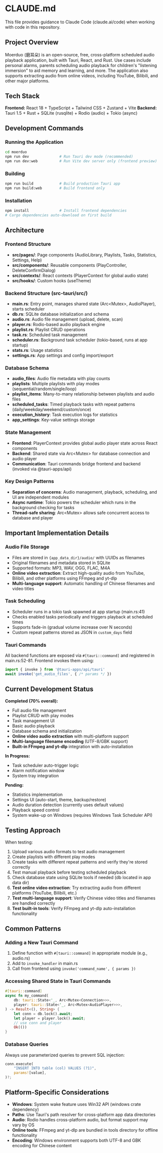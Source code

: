 # CLAUDE.md

This file provides guidance to Claude Code (claude.ai/code) when working with code in this repository.

## Project Overview

Moerduo (磨耳朵) is an open-source, free, cross-platform scheduled audio playback application, built with Tauri, React, and Rust. Use cases include personal alarms, parents scheduling audio playback for children's "listening immersion" to aid memory and learning, and more. The application also supports extracting audio from online videos, including YouTube, Bilibili, and other major platforms.

## Tech Stack

**Frontend:** React 18 + TypeScript + Tailwind CSS + Zustand + Vite
**Backend:** Tauri 1.5 + Rust + SQLite (rusqlite) + Rodio (audio) + Tokio (async)

## Development Commands

### Running the Application
```bash
cd moerduo
npm run dev              # Run Tauri dev mode (recommended)
npm run dev:web          # Run Vite dev server only (frontend preview)
```

### Building
```bash
npm run build            # Build production Tauri app
npm run build:web        # Build frontend only
```

### Installation
```bash
npm install              # Install frontend dependencies
# Cargo dependencies auto-download on first build
```

## Architecture

### Frontend Structure
- **src/pages/**: Page components (AudioLibrary, Playlists, Tasks, Statistics, Settings, Help)
- **src/components/**: Reusable components (PlayController, DeleteConfirmDialog)
- **src/contexts/**: React contexts (PlayerContext for global audio state)
- **src/hooks/**: Custom hooks (useTheme)

### Backend Structure (src-tauri/src/)
- **main.rs**: Entry point, manages shared state (Arc<Mutex<Connection>>, AudioPlayer), starts scheduler
- **db.rs**: SQLite database initialization and schema
- **audio.rs**: Audio file management (upload, delete, scan)
- **player.rs**: Rodio-based audio playback engine
- **playlist.rs**: Playlist CRUD operations
- **task.rs**: Scheduled task management
- **scheduler.rs**: Background task scheduler (tokio-based, runs at app startup)
- **stats.rs**: Usage statistics
- **settings.rs**: App settings and config import/export

### Database Schema
- **audio_files**: Audio file metadata with play counts
- **playlists**: Multiple playlists with play modes (sequential/random/single/loop)
- **playlist_items**: Many-to-many relationship between playlists and audio files
- **scheduled_tasks**: Timed playback tasks with repeat patterns (daily/weekday/weekend/custom/once)
- **execution_history**: Task execution logs for statistics
- **app_settings**: Key-value settings storage

### State Management
- **Frontend**: PlayerContext provides global audio player state across React components
- **Backend**: Shared state via Arc<Mutex<T>> for database connection and audio player
- **Communication**: Tauri commands bridge frontend and backend (invoked via @tauri-apps/api)

### Key Design Patterns
- **Separation of concerns**: Audio management, playback, scheduling, and UI are independent modules
- **Async runtime**: Tokio powers the scheduler which runs in the background checking for tasks
- **Thread-safe sharing**: Arc<Mutex<T>> allows safe concurrent access to database and player

## Important Implementation Details

### Audio File Storage
- Files are stored in `{app_data_dir}/audio/` with UUIDs as filenames
- Original filenames and metadata stored in SQLite
- Supported formats: MP3, WAV, OGG, FLAC, M4A
- **Online video extraction**: Extract high-quality audio from YouTube, Bilibili, and other platforms using FFmpeg and yt-dlp
- **Multi-language support**: Automatic handling of Chinese filenames and video titles

### Task Scheduling
- Scheduler runs in a tokio task spawned at app startup (main.rs:41)
- Checks enabled tasks periodically and triggers playback at scheduled times
- Supports fade-in (gradual volume increase over N seconds)
- Custom repeat patterns stored as JSON in `custom_days` field

### Tauri Commands
All backend functions are exposed via `#[tauri::command]` and registered in main.rs:52-81. Frontend invokes them using:
```typescript
import { invoke } from '@tauri-apps/api/tauri'
await invoke('get_audio_files', { /* params */ })
```

## Current Development Status

**Completed (70% overall):**
- Full audio file management
- Playlist CRUD with play modes
- Task management UI
- Basic audio playback
- Database schema and initialization
- **Online video audio extraction** with multi-platform support
- **Multi-language filename encoding** (UTF-8/GBK support)
- **Built-in FFmpeg and yt-dlp** integration with auto-installation

**In Progress:**
- Task scheduler auto-trigger logic
- Alarm notification window
- System tray integration

**Pending:**
- Statistics implementation
- Settings UI (auto-start, theme, backup/restore)
- Audio duration detection (currently uses default values)
- Playback speed control
- System wake-up on Windows (requires Windows Task Scheduler API)

## Testing Approach

When testing:
1. Upload various audio formats to test audio management
2. Create playlists with different play modes
3. Create tasks with different repeat patterns and verify they're stored correctly
4. Test manual playback before testing scheduled playback
5. Check database state using SQLite tools if needed (db located in app data dir)
6. **Test online video extraction**: Try extracting audio from different platforms (YouTube, Bilibili, etc.)
7. **Test multi-language support**: Verify Chinese video titles and filenames are handled correctly
8. **Test built-in tools**: Verify FFmpeg and yt-dlp auto-installation functionality

## Common Patterns

### Adding a New Tauri Command
1. Define function with `#[tauri::command]` in appropriate module (e.g., audio.rs)
2. Add to `invoke_handler` in main.rs
3. Call from frontend using `invoke('command_name', { params })`

### Accessing Shared State in Tauri Commands
```rust
#[tauri::command]
async fn my_command(
    db: tauri::State<'_, Arc<Mutex<Connection>>>,
    player: tauri::State<'_, Arc<Mutex<AudioPlayer>>>,
) -> Result<(), String> {
    let conn = db.lock().await;
    let player = player.lock().await;
    // use conn and player
    Ok(())
}
```

### Database Queries
Always use parameterized queries to prevent SQL injection:
```rust
conn.execute(
    "INSERT INTO table (col) VALUES (?1)",
    params![value],
)?;
```

## Platform-Specific Considerations

- **Windows**: System wake feature uses Win32 API (windows crate dependency)
- **Paths**: Use Tauri's path resolver for cross-platform app data directories
- **Audio**: Rodio handles cross-platform audio, but format support may vary by OS
- **Online tools**: FFmpeg and yt-dlp are bundled in tools directory for offline functionality
- **Encoding**: Windows environment supports both UTF-8 and GBK encoding for Chinese content
